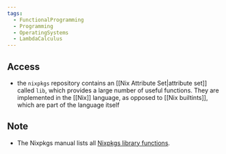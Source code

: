 ```yaml
---
tags:
  - FunctionalProgramming
  - Programming
  - OperatingSystems
  - LambdaCalculus
---
```

## Access
- the `nixpkgs` repository contains an [[Nix Attribute Set|attribute set]] called `lib`, which provides a large number of useful functions. They are implemented in the [[Nix]] language, as opposed to [[Nix builtints]], which are part of the language itself
## Note 
- The Nixpkgs manual lists all [Nixpkgs library functions](https://nixos.org/manual/nixpkgs/stable/#sec-functions-library).